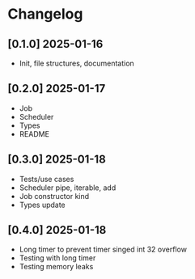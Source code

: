 # Changelog

## [0.1.0] 2025-01-16

- Init, file structures, documentation

## [0.2.0] 2025-01-17

- Job
- Scheduler
- Types
- README

## [0.3.0] 2025-01-18

- Tests/use cases
- Scheduler pipe, iterable, add
- Job constructor kind
- Types update

## [0.4.0] 2025-01-18

- Long timer to prevent timer singed int 32 overflow
- Testing with long timer
- Testing memory leaks
